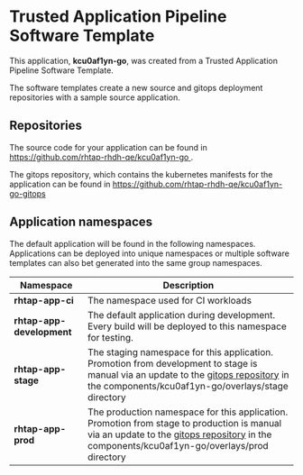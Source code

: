# Trusted Application Pipeline Software Template

This application, **kcu0af1yn-go**, was created from a Trusted Application Pipeline Software Template.

The software templates create a new source and gitops deployment repositories with a sample source application. 

## Repositories

The source code for your application can be found in [https://github.com/rhtap-rhdh-qe/kcu0af1yn-go ](https://github.com/rhtap-rhdh-qe/kcu0af1yn-go ).
 
The gitops repository, which contains the kubernetes manifests for the application can be found in 
[https://github.com/rhtap-rhdh-qe/kcu0af1yn-go-gitops ](https://github.com/rhtap-rhdh-qe/kcu0af1yn-go-gitops ) 

## Application namespaces 

The default application will be found in the following namespaces. Applications can be deployed into unique namespaces or multiple software templates can also bet generated into the same group namespaces.  

|  Namespace   |  Description   |  
| -------- | -------- |
| **rhtap-app-ci** | The namespace used for CI workloads |
| **rhtap-app-development** | The default application during development. Every build will be deployed to this namespace for testing. |
| **rhtap-app-stage** | The staging namespace for this application. Promotion from development to stage is manual via an update to the [gitops repository](https://github.com/rhtap-rhdh-qe/kcu0af1yn-go-gitops ) in the components/kcu0af1yn-go/overlays/stage directory |
| **rhtap-app-prod** | The production namespace for this application. Promotion from stage to production is manual via an update to the [gitops repository](https://github.com/rhtap-rhdh-qe/kcu0af1yn-go-gitops ) in the components/kcu0af1yn-go/overlays/prod directory |